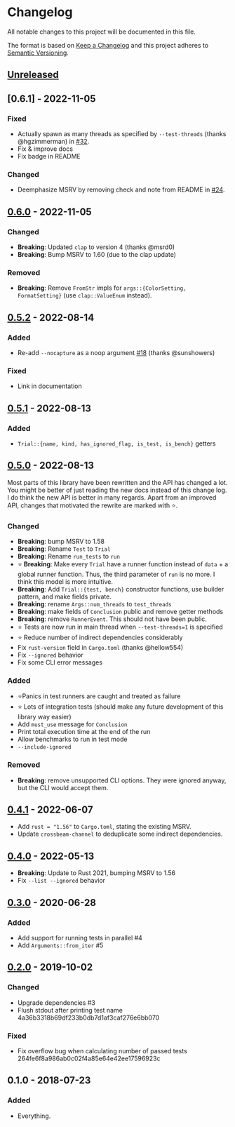 # Changelog
All notable changes to this project will be documented in this file.

The format is based on [Keep a Changelog](http://keepachangelog.com/en/1.0.0/)
and this project adheres to [Semantic Versioning](http://semver.org/spec/v2.0.0.html).

## [Unreleased]

## [0.6.1] - 2022-11-05
### Fixed
- Actually spawn as many threads as specified by `--test-threads` (thanks @hgzimmerman) in [#32](https://github.com/LukasKalbertodt/libtest-mimic/pull/32).
- Fix & improve docs
- Fix badge in README

### Changed
- Deemphasize MSRV by removing check and note from README in [#24](https://github.com/LukasKalbertodt/libtest-mimic/pull/24).


## [0.6.0] - 2022-11-05
### Changed
- **Breaking**: Updated `clap` to version 4 (thanks @msrd0)
- **Breaking**: Bump MSRV to 1.60 (due to the clap update)

### Removed
- **Breaking**: Remove `FromStr` impls for `args::{ColorSetting, FormatSetting}` (use `clap::ValueEnum` instead).

## [0.5.2] - 2022-08-14
### Added
- Re-add `--nocapture` as a noop argument [#18](https://github.com/LukasKalbertodt/libtest-mimic/pull/18) (thanks @sunshowers)

### Fixed
- Link in documentation

## [0.5.1] - 2022-08-13
### Added
- `Trial::{name, kind, has_ignored_flag, is_test, is_bench}` getters

## [0.5.0] - 2022-08-13

Most parts of this library have been rewritten and the API has changed a lot.
You might be better of just reading the new docs instead of this change log.
I do think the new API is better in many regards.
Apart from an improved API, changes that motivated the rewrite are marked with ⭐.

### Changed
- **Breaking**: bump MSRV to 1.58
- **Breaking**: Rename `Test` to `Trial`
- **Breaking**: Rename `run_tests` to `run`
- ⭐ **Breaking**: Make every `Trial` have a runner function instead of `data` + a
  global runner function. Thus, the third parameter of `run` is no more. I think
  this model is more intuitive.
- **Breaking**: Add `Trial::{test, bench}` constructor functions, use builder
  pattern, and make fields private.
- **Breaking**: rename `Args::num_threads` to `test_threads`
- **Breaking**: make fields of `Conclusion` public and remove getter methods
- **Breaking**: remove `RunnerEvent`. This should not have been public.
- ⭐ Tests are now run in main thread when `--test-threads=1` is specified
- ⭐ Reduce number of indirect dependencies considerably
- Fix `rust-version` field in `Cargo.toml` (thanks @hellow554)
- Fix `--ignored` behavior
- Fix some CLI error messages

### Added
- ⭐Panics in test runners are caught and treated as failure
- ⭐ Lots of integration tests (should make any future development of this library way easier)
- Add `must_use` message for `Conclusion`
- Print total execution time at the end of the run
- Allow benchmarks to run in test mode
- `--include-ignored`

### Removed
- **Breaking**: remove unsupported CLI options. They were ignored anyway, but
  the CLI would accept them.


## [0.4.1] - 2022-06-07

- Add `rust = "1.56"` to `Cargo.toml`, stating the existing MSRV.
- Update `crossbeam-channel` to deduplicate some indirect dependencies.

## [0.4.0] - 2022-05-13
- **Breaking**: Update to Rust 2021, bumping MSRV to 1.56
- Fix `--list --ignored` behavior


## [0.3.0] - 2020-06-28
### Added
- Add support for running tests in parallel #4
- Add `Arguments::from_iter` #5

## [0.2.0] - 2019-10-02
### Changed
- Upgrade dependencies #3
- Flush stdout after printing test name 4a36b3318b69df233b0db7d1af3caf276e6bb070

### Fixed
- Fix overflow bug when calculating number of passed tests 264fe6f8a986ab0c02f4a85e64e42ee17596923c

## 0.1.0 - 2018-07-23
### Added
- Everything.


[Unreleased]: https://github.com/LukasKalbertodt/libtest-mimic/compare/v0.6.0...HEAD
[0.6.0]: https://github.com/LukasKalbertodt/libtest-mimic/compare/v0.5.2...v0.6.0
[0.5.2]: https://github.com/LukasKalbertodt/libtest-mimic/compare/v0.5.1...v0.5.2
[0.5.1]: https://github.com/LukasKalbertodt/libtest-mimic/compare/v0.5.0...v0.5.1
[0.5.0]: https://github.com/LukasKalbertodt/libtest-mimic/compare/v0.4.1...v0.5.0
[0.4.1]: https://github.com/LukasKalbertodt/libtest-mimic/compare/v0.4.0...v0.4.1
[0.4.0]: https://github.com/LukasKalbertodt/libtest-mimic/compare/v0.3.0...v0.4.0
[0.3.0]: https://github.com/LukasKalbertodt/libtest-mimic/compare/v0.2.0...v0.3.0
[0.2.0]: https://github.com/LukasKalbertodt/libtest-mimic/compare/v0.1.0...v0.2.0
[0.1.1]: https://github.com/LukasKalbertodt/libtest-mimic/compare/v0.1.0...v0.1.1
